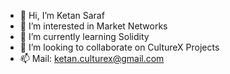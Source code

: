 - 👋 Hi, I’m Ketan Saraf
- 👀 I’m interested in Market Networks
- 🌱 I’m currently learning Solidity
- 💞️ I’m looking to collaborate on CultureX Projects
- 📫 Mail: ketan.culturex@gmail.com

<!---
Ketan-X/Ketan-X is a ✨ special ✨ repository because its `README.md` (this file) appears on your GitHub profile.
You can click the Preview link to take a look at your changes.
--->
